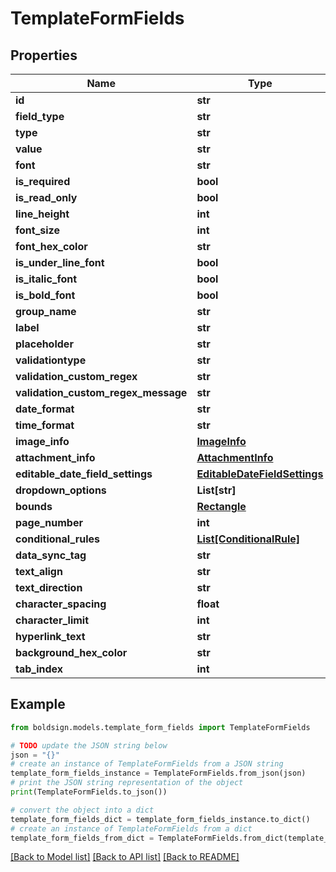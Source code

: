 # TemplateFormFields


## Properties

Name | Type | Description | Notes
------------ | ------------- | ------------- | -------------
**id** | **str** |  | [optional] 
**field_type** | **str** |  | [optional] 
**type** | **str** |  | [optional] 
**value** | **str** |  | [optional] 
**font** | **str** |  | [optional] 
**is_required** | **bool** |  | [optional] 
**is_read_only** | **bool** |  | [optional] 
**line_height** | **int** |  | [optional] 
**font_size** | **int** |  | [optional] 
**font_hex_color** | **str** |  | [optional] 
**is_under_line_font** | **bool** |  | [optional] 
**is_italic_font** | **bool** |  | [optional] 
**is_bold_font** | **bool** |  | [optional] 
**group_name** | **str** |  | [optional] 
**label** | **str** |  | [optional] 
**placeholder** | **str** |  | [optional] 
**validationtype** | **str** |  | [optional] 
**validation_custom_regex** | **str** |  | [optional] 
**validation_custom_regex_message** | **str** |  | [optional] 
**date_format** | **str** |  | [optional] 
**time_format** | **str** |  | [optional] 
**image_info** | [**ImageInfo**](ImageInfo.md) |  | [optional] 
**attachment_info** | [**AttachmentInfo**](AttachmentInfo.md) |  | [optional] 
**editable_date_field_settings** | [**EditableDateFieldSettings**](EditableDateFieldSettings.md) |  | [optional] 
**dropdown_options** | **List[str]** |  | [optional] 
**bounds** | [**Rectangle**](Rectangle.md) |  | [optional] 
**page_number** | **int** |  | [optional] 
**conditional_rules** | [**List[ConditionalRule]**](ConditionalRule.md) |  | [optional] 
**data_sync_tag** | **str** |  | [optional] 
**text_align** | **str** |  | [optional] 
**text_direction** | **str** |  | [optional] 
**character_spacing** | **float** |  | [optional] 
**character_limit** | **int** |  | [optional] 
**hyperlink_text** | **str** |  | [optional] 
**background_hex_color** | **str** |  | [optional] 
**tab_index** | **int** |  | [optional] 

## Example

```python
from boldsign.models.template_form_fields import TemplateFormFields

# TODO update the JSON string below
json = "{}"
# create an instance of TemplateFormFields from a JSON string
template_form_fields_instance = TemplateFormFields.from_json(json)
# print the JSON string representation of the object
print(TemplateFormFields.to_json())

# convert the object into a dict
template_form_fields_dict = template_form_fields_instance.to_dict()
# create an instance of TemplateFormFields from a dict
template_form_fields_from_dict = TemplateFormFields.from_dict(template_form_fields_dict)
```
[[Back to Model list]](../README.md#documentation-for-models) [[Back to API list]](../README.md#documentation-for-api-endpoints) [[Back to README]](../README.md)


